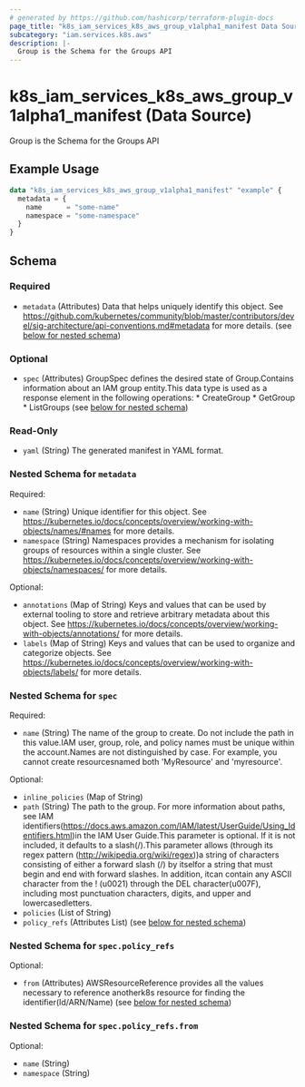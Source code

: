 ```yaml
---
# generated by https://github.com/hashicorp/terraform-plugin-docs
page_title: "k8s_iam_services_k8s_aws_group_v1alpha1_manifest Data Source - terraform-provider-k8s"
subcategory: "iam.services.k8s.aws"
description: |-
  Group is the Schema for the Groups API
---
```


# k8s_iam_services_k8s_aws_group_v1alpha1_manifest (Data Source)

Group is the Schema for the Groups API

## Example Usage

```terraform
data "k8s_iam_services_k8s_aws_group_v1alpha1_manifest" "example" {
  metadata = {
    name      = "some-name"
    namespace = "some-namespace"
  }
}
```

<!-- schema generated by tfplugindocs -->
## Schema

### Required

- `metadata` (Attributes) Data that helps uniquely identify this object. See https://github.com/kubernetes/community/blob/master/contributors/devel/sig-architecture/api-conventions.md#metadata for more details. (see [below for nested schema](#nestedatt--metadata))

### Optional

- `spec` (Attributes) GroupSpec defines the desired state of Group.Contains information about an IAM group entity.This data type is used as a response element in the following operations:   * CreateGroup   * GetGroup   * ListGroups (see [below for nested schema](#nestedatt--spec))

### Read-Only

- `yaml` (String) The generated manifest in YAML format.

<a id="nestedatt--metadata"></a>
### Nested Schema for `metadata`

Required:

- `name` (String) Unique identifier for this object. See https://kubernetes.io/docs/concepts/overview/working-with-objects/names/#names for more details.
- `namespace` (String) Namespaces provides a mechanism for isolating groups of resources within a single cluster. See https://kubernetes.io/docs/concepts/overview/working-with-objects/namespaces/ for more details.

Optional:

- `annotations` (Map of String) Keys and values that can be used by external tooling to store and retrieve arbitrary metadata about this object. See https://kubernetes.io/docs/concepts/overview/working-with-objects/annotations/ for more details.
- `labels` (Map of String) Keys and values that can be used to organize and categorize objects. See https://kubernetes.io/docs/concepts/overview/working-with-objects/labels/ for more details.


<a id="nestedatt--spec"></a>
### Nested Schema for `spec`

Required:

- `name` (String) The name of the group to create. Do not include the path in this value.IAM user, group, role, and policy names must be unique within the account.Names are not distinguished by case. For example, you cannot create resourcesnamed both 'MyResource' and 'myresource'.

Optional:

- `inline_policies` (Map of String)
- `path` (String) The path to the group. For more information about paths, see IAM identifiers(https://docs.aws.amazon.com/IAM/latest/UserGuide/Using_Identifiers.html)in the IAM User Guide.This parameter is optional. If it is not included, it defaults to a slash(/).This parameter allows (through its regex pattern (http://wikipedia.org/wiki/regex))a string of characters consisting of either a forward slash (/) by itselfor a string that must begin and end with forward slashes. In addition, itcan contain any ASCII character from the ! (u0021) through the DEL character(u007F), including most punctuation characters, digits, and upper and lowercasedletters.
- `policies` (List of String)
- `policy_refs` (Attributes List) (see [below for nested schema](#nestedatt--spec--policy_refs))

<a id="nestedatt--spec--policy_refs"></a>
### Nested Schema for `spec.policy_refs`

Optional:

- `from` (Attributes) AWSResourceReference provides all the values necessary to reference anotherk8s resource for finding the identifier(Id/ARN/Name) (see [below for nested schema](#nestedatt--spec--policy_refs--from))

<a id="nestedatt--spec--policy_refs--from"></a>
### Nested Schema for `spec.policy_refs.from`

Optional:

- `name` (String)
- `namespace` (String)
